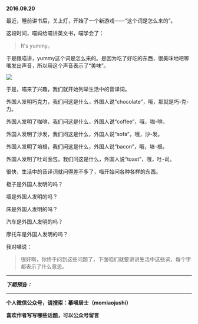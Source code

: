 **2016.09.20**

最近，睡前讲书后，关上灯，开始了一个新游戏——“这个词是怎么来的”。

这段时间，喵妈给喵讲英文书，喵学会了：
>It's yummy。

于是跟喵讲，yummy这个词是怎么来的。是因为吃了好吃的东西，很美味地吧唧嘴发出声音，所以用这个声音表示了“美味”。

![](http://upload-images.jianshu.io/upload_images/51001-b16faac2be10e7f1.jpg?imageMogr2/auto-orient/strip%7CimageView2/2/w/1240)

于是，喵来了兴趣，我们就开始列举生活中的音译词。

外国人发明巧克力，我们问这是什么，外国人说“chocolate”，哦，那就是巧-克-力。

外国人发明了咖啡，我们问这是什么，外国人说“coffee”，哦，咖-啡。

外国人发明了沙发，我们问这是什么，外国人说“sofa”，哦，沙-发。

外国人发明了培根，我们问这是什么，外国人说“bacon”，哦，培-根。

外国人发明了吐司面包，我们问这是什么，外国人说“toast”，哦，吐-司。

很快，生活中的音译词就问得差不多了，喵开始问各种各样的东西。

柜子是外国人发明的吗？

墙是外国人发明的吗？

床是外国人发明的吗？

汽车是外国人发明的吗？

摩托车是外国人发明的吗？

我对喵说：

>很好啊，你终于问到这些问题了，下面咱们就要讲讲生活中这些词，每个字都表示了什么意思。




***

***下期预告：***

***

**个人微信公众号，请搜索：摹喵居士（momiaojushi）**

**喜欢作者写写哪些话题，可以公众号留言**